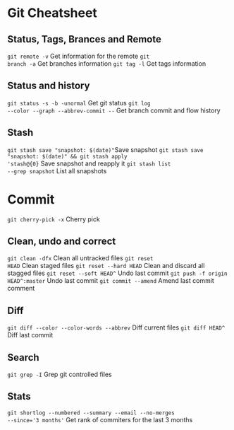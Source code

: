 # Git Cheatsheet

## Status, Tags, Brances and Remote
<code>git remote -v</code> Get information for the remote
<code>git branch -a</code> Get branches information
<code>git tag -l</code> Get tags information

## Status and history
<code>git status -s -b -unormal</code> Get git status
<code>git log --color --graph --abbrev-commit --</code> Get branch commit and flow history

## Stash
<code>git stash save "snapshot: $(date)"</code>Save snapshot
<code>git stash save "snapshot: $(date)" && git stash apply 'stash@{0}</code> Save snapshot and reapply it
<code>git stash list --grep snapshot</code> List all snapshots

# Commit
<code>git cherry-pick -x</code> Cherry pick

## Clean, undo and correct
<code>git clean -dfx</code> Clean all untracked files
<code>git reset HEAD</code> Clean staged files
<code>git reset --hard HEAD</code> Clean and discard all stagged files
<code>git reset --soft HEAD^</code> Undo last commit
<code>git push -f origin HEAD^:master</code> Undo last commit
<code>git commit --amend</code> Amend last commit comment

## Diff
<code>git diff --color --color-words --abbrev</code> Diff current files
<code>git diff HEAD^</code> Diff last commit

## Search
<code>git grep -I</code> Grep git controlled files

## Stats
<code>git shortlog --numbered --summary --email --no-merges --since='3 months'</code> Get rank of commiters for the last 3 months
